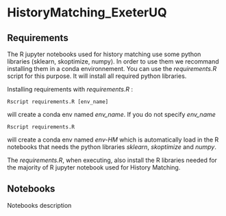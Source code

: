 # HistoryMatching_ExeterUQ

## Requirements

The R jupyter notebooks used for history matching use some python libraries (sklearn, skoptimize, numpy). In order to use them we recommand installing them in a conda environnement. You can use the *requirements.R* script for this purpose. It will install all required python libraries.

Installing requirements with *requirements.R* :

```console
Rscript requirements.R [env_name] 
```

will create a conda env named *env_name*. If you do not specify *env_name* 
```console
Rscript requirements.R 
```

will create a conda env named *env-HM* which is automatically load in the R notebooks that needs the python libraries *sklearn*, *skoptimize* and *numpy*. 

The *requirements.R*, when executing, also install the R libraries needed for the majority of R jupyter notebook used for History Matching. 

## Notebooks

Notebooks description
